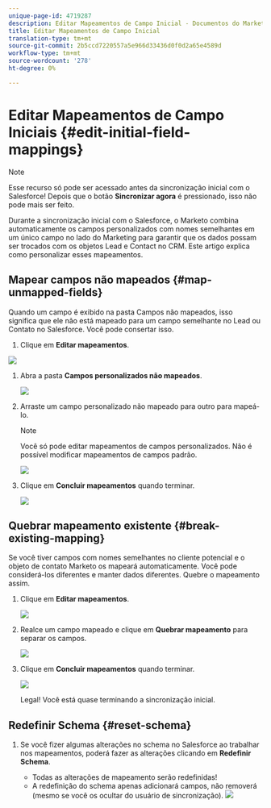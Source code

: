 ```yaml
---
unique-page-id: 4719287
description: Editar Mapeamentos de Campo Inicial - Documentos do Marketing - Documentação do Produto
title: Editar Mapeamentos de Campo Inicial
translation-type: tm+mt
source-git-commit: 2b5ccd7220557a5e966d33436d0f0d2a65e4589d
workflow-type: tm+mt
source-wordcount: '278'
ht-degree: 0%

---
```



# Editar Mapeamentos de Campo Iniciais {#edit-initial-field-mappings}

>[!NOTE]
>
>Esse recurso só pode ser acessado antes da sincronização inicial com o Salesforce! Depois que o botão **Sincronizar agora** é pressionado, isso não pode mais ser feito.

Durante a sincronização inicial com o Salesforce, o Marketo combina automaticamente os campos personalizados com nomes semelhantes em um único campo no lado do Marketing para garantir que os dados possam ser trocados com os objetos Lead e Contact no CRM. Este artigo explica como personalizar esses mapeamentos.

## Mapear campos não mapeados {#map-unmapped-fields}

Quando um campo é exibido na pasta Campos não mapeados, isso significa que ele não está mapeado para um campo semelhante no Lead ou Contato no Salesforce. Você pode consertar isso.

1. Clique em **Editar mapeamentos**.

![](assets/image2014-12-9-13-3a31-3a0.png)

1. Abra a pasta **Campos personalizados não mapeados**.

   ![](assets/two.png)

1. Arraste um campo personalizado não mapeado para outro para mapeá-lo.

   >[!NOTE]
   >
   >Você só pode editar mapeamentos de campos personalizados. Não é possível modificar mapeamentos de campos padrão.

   ![](assets/three.png)

1. Clique em **Concluir mapeamentos** quando terminar.

   ![](assets/four.png)

## Quebrar mapeamento existente {#break-existing-mapping}

Se você tiver campos com nomes semelhantes no cliente potencial e o objeto de contato Marketo os mapeará automaticamente. Você pode considerá-los diferentes e manter dados diferentes. Quebre o mapeamento assim.

1. Clique em **Editar mapeamentos**.

   ![](assets/image2014-12-9-13-3a31-3a37.png)

1. Realce um campo mapeado e clique em **Quebrar mapeamento** para separar os campos.

   ![](assets/image2014-12-9-13-3a31-3a47.png)

1. Clique em **Concluir mapeamentos** quando terminar.

   ![](assets/image2014-12-9-13-3a31-3a58.png)

   Legal! Você está quase terminando a sincronização inicial.

## Redefinir Schema {#reset-schema}

1. Se você fizer algumas alterações no schema no Salesforce ao trabalhar nos mapeamentos, poderá fazer as alterações clicando em **Redefinir Schema**.

   * Todas as alterações de mapeamento serão redefinidas!
   * A redefinição do schema apenas adicionará campos, não removerá (mesmo se você os ocultar do usuário de sincronização).
   ![](assets/image2014-12-9-13-3a32-3a8.png)
